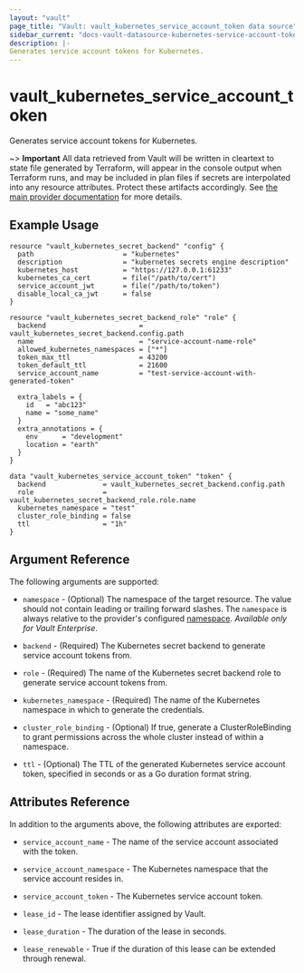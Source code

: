 ```yaml
---
layout: "vault"
page_title: "Vault: vault_kubernetes_service_account_token data source"
sidebar_current: "docs-vault-datasource-kubernetes-service-account-token"
description: |-
Generates service account tokens for Kubernetes.
---
```


# vault\_kubernetes\_service\_account\_token

Generates service account tokens for Kubernetes.

~> **Important** All data retrieved from Vault will be
written in cleartext to state file generated by Terraform, will appear in
the console output when Terraform runs, and may be included in plan files
if secrets are interpolated into any resource attributes.
Protect these artifacts accordingly. See
[the main provider documentation](../index.html)
for more details.

## Example Usage

```hcl
resource "vault_kubernetes_secret_backend" "config" {
  path                      = "kubernetes"
  description               = "kubernetes secrets engine description"
  kubernetes_host           = "https://127.0.0.1:61233"
  kubernetes_ca_cert        = file("/path/to/cert")
  service_account_jwt       = file("/path/to/token")
  disable_local_ca_jwt      = false
}

resource "vault_kubernetes_secret_backend_role" "role" {
  backend                       = vault_kubernetes_secret_backend.config.path
  name                          = "service-account-name-role"
  allowed_kubernetes_namespaces = ["*"]
  token_max_ttl                 = 43200
  token_default_ttl             = 21600
  service_account_name          = "test-service-account-with-generated-token"

  extra_labels = {
    id   = "abc123"
    name = "some_name"
  }
  extra_annotations = {
    env      = "development"
    location = "earth"
  }
}

data "vault_kubernetes_service_account_token" "token" {
  backend              = vault_kubernetes_secret_backend.config.path
  role                 = vault_kubernetes_secret_backend_role.role.name
  kubernetes_namespace = "test"
  cluster_role_binding = false
  ttl                  = "1h"
}
```

## Argument Reference

The following arguments are supported:

* `namespace` - (Optional) The namespace of the target resource.
  The value should not contain leading or trailing forward slashes.
  The `namespace` is always relative to the provider's configured [namespace](/docs/providers/vault#namespace).
  *Available only for Vault Enterprise*.

* `backend` - (Required) The Kubernetes secret backend to generate service account 
  tokens from.

* `role` - (Required) The name of the Kubernetes secret backend role to generate service 
  account tokens from.

* `kubernetes_namespace` - (Required) The name of the Kubernetes namespace in which to 
  generate the credentials.

* `cluster_role_binding` - (Optional) If true, generate a ClusterRoleBinding to grant 
  permissions across the whole cluster instead of within a namespace.

* `ttl` - (Optional) The TTL of the generated Kubernetes service account token, specified in 
  seconds or as a Go duration format string.

## Attributes Reference

In addition to the arguments above, the following attributes are exported:

* `service_account_name` - The name of the service account associated with the token.

* `service_account_namespace` - The Kubernetes namespace that the service account resides in.

* `service_account_token` - The Kubernetes service account token.

* `lease_id` - The lease identifier assigned by Vault.

* `lease_duration` - The duration of the lease in seconds.

* `lease_renewable` - True if the duration of this lease can be extended through renewal.
